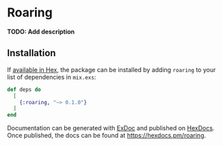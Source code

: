 # Roaring

**TODO: Add description**

## Installation

If [available in Hex](https://hex.pm/docs/publish), the package can be installed
by adding `roaring` to your list of dependencies in `mix.exs`:

```elixir
def deps do
  [
    {:roaring, "~> 0.1.0"}
  ]
end
```

Documentation can be generated with [ExDoc](https://github.com/elixir-lang/ex_doc)
and published on [HexDocs](https://hexdocs.pm). Once published, the docs can
be found at <https://hexdocs.pm/roaring>.

